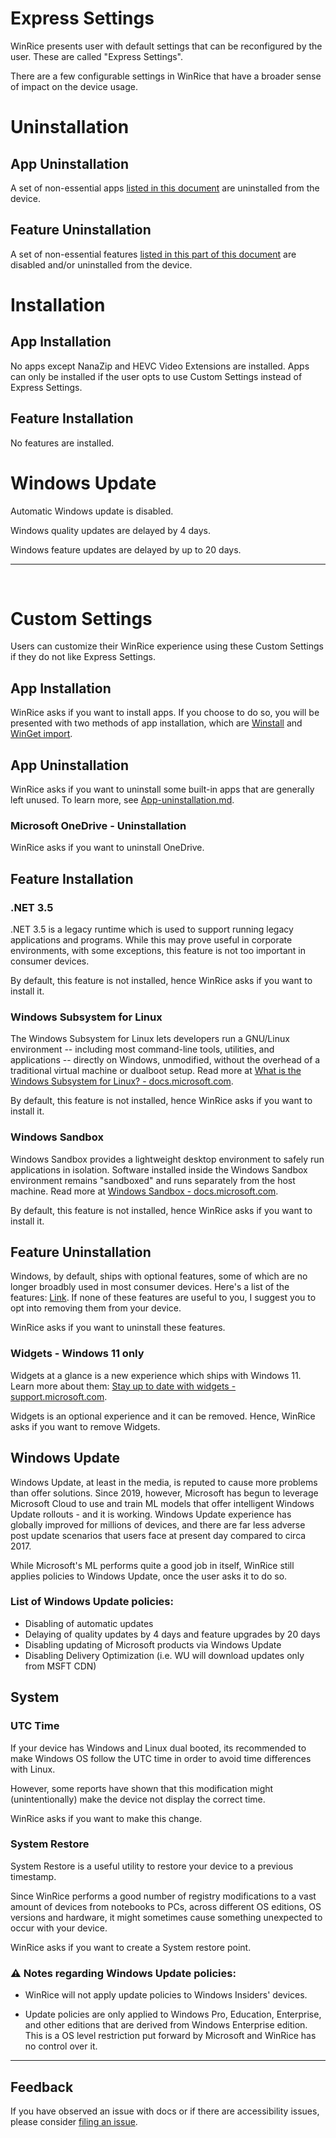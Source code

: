# Express Settings

WinRice presents user with default settings that can be reconfigured by the user. These are called "Express Settings".

There are a few configurable settings in WinRice that have a broader sense of impact on the device usage.


# Uninstallation

## App Uninstallation

A set of non-essential apps [listed in this document](https://github.com/pratyakshm/WinRice/blob/main/doc/App-uninstallation.md) are uninstalled from the device. 

## Feature Uninstallation

A set of non-essential features [listed in this part of this document](https://github.com/pratyakshm/WinRice/blob/main/doc/Main-brief.md#features-uninstalled-optional) are disabled and/or uninstalled from the device.

# Installation

## App Installation

No apps except NanaZip and HEVC Video Extensions are installed. Apps can only be installed if the user opts to use Custom Settings instead of Express Settings.

## Feature Installation

No features are installed. 

# Windows Update

Automatic Windows update is disabled.

Windows quality updates are delayed by 4 days.

Windows feature updates are delayed by up to 20 days.

***
&nbsp;

# Custom Settings

Users can customize their WinRice experience using these Custom Settings if they do not like Express Settings.

## App Installation

WinRice asks if you want to install apps. If you choose to do so, you will be presented with two methods of app installation, which are [Winstall](https://github.com/pratyakshm/WinRice/blob/main/doc/winget/winstall.md) and [WinGet import](https://github.com/pratyakshm/WinRice/blob/main/doc/winget/import.md).


## App Uninstallation

WinRice asks if you want to uninstall some built-in apps that are generally left unused. To learn more, see [App-uninstallation.md](https://github.com/pratyakshm/WinRice/blob/main/doc/App-uninstallation.md).

### Microsoft OneDrive - Uninstallation

WinRice asks if you want to uninstall OneDrive.

## Feature Installation

### .NET 3.5

.NET 3.5 is a legacy runtime which is used to support running legacy applications and programs. While this may prove useful in corporate environments, with some exceptions, this feature is not too important in consumer devices. 

By default, this feature is not installed, hence WinRice asks if you want to install it.


### Windows Subsystem for Linux

The Windows Subsystem for Linux lets developers run a GNU/Linux environment -- including most command-line tools, utilities, and applications -- directly on Windows, unmodified, without the overhead of a traditional virtual machine or dualboot setup. Read more at [What is the Windows Subsystem for Linux? - docs.microsoft.com](https://docs.microsoft.com/en-us/windows/wsl/about).

By default, this feature is not installed, hence WinRice asks if you want to install it.

### Windows Sandbox

Windows Sandbox provides a lightweight desktop environment to safely run applications in isolation. Software installed inside the Windows Sandbox environment remains "sandboxed" and runs separately from the host machine. Read more at [Windows Sandbox - docs.microsoft.com](https://docs.microsoft.com/en-us/windows/security/threat-protection/windows-sandbox/windows-sandbox-overview).

By default, this feature is not installed, hence WinRice asks if you want to install it.

## Feature Uninstallation

Windows, by default, ships with optional features, some of which are no longer broadbly used in most consumer devices. Here's a list of the features: [Link](https://github.com/pratyakshm/WinRice/blob/main/doc/Main-brief.md#features-uninstalled-optional). If none of these features are useful to you, I suggest you to opt into removing them from your device. 

WinRice asks if you want to uninstall these features.

### Widgets - Windows 11 only

Widgets at a glance is a new experience which ships with Windows 11. Learn more about them: [Stay up to date with widgets - support.microsoft.com](https://support.microsoft.com/en-us/windows/stay-up-to-date-with-widgets-7ba79aaa-dac6-4687-b460-ad16a06be6e4).

Widgets is an optional experience and it can be removed. Hence, WinRice asks if you want to remove Widgets.

## Windows Update

Windows Update, at least in the media, is reputed to cause more problems than offer solutions. Since 2019, however, Microsoft has begun to leverage Microsoft Cloud to use and train ML models that offer intelligent Windows Update rollouts - and it is working. Windows Update experience has globally improved for millions of devices, and there are far less adverse post update scenarios that users face at present day compared to circa 2017.

While Microsoft's ML performs quite a good job in itself, WinRice still applies policies to Windows Update, once the user asks it to do so.

### List of Windows Update policies:
- Disabling of automatic updates
- Delaying of quality updates by 4 days and feature upgrades by 20 days
- Disabling updating of Microsoft products via Windows Update
- Disabling Delivery Optimization (i.e. WU will download updates only from MSFT CDN)

## System

### UTC Time

If your device has Windows and Linux dual booted, its recommended to make Windows OS follow the UTC time in order to avoid time differences with Linux.

However, some reports have shown that this modification might (unintentionally) make the device not display the correct time.

WinRice asks if you want to make this change.

### System Restore

System Restore is a useful utility to restore your device to a previous timestamp. 

Since WinRice performs a good number of registry modifications to a vast amount of devices from notebooks to PCs, across different OS editions, OS versions and hardware, it might sometimes cause something unexpected to occur with your device. 

WinRice asks if you want to create a System restore point.

### ⚠️ Notes regarding Windows Update policies:

- WinRice will not apply update policies to Windows Insiders' devices.

- Update policies are only applied to Windows Pro, Education, Enterprise, and other editions that are derived from Windows Enterprise edition. This is a OS level restriction put forward by Microsoft and WinRice has no control over it.

---

## Feedback

If you have observed an issue with docs or if there are accessibility issues, please consider [filing an issue](https://github.com/pratyakshm/WinRice/issues/new?assignees=pratyakshm&labels=Issue-Docs&template=doc_issue.yaml&title=Docs+issue%3A+).